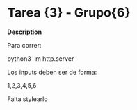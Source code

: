 # Tarea {3} - Grupo{6}
**Description**


Para correr:

python3 -m http.server

Los inputs deben ser de forma:

1,2,3,4,5,6

Falta stylearlo
